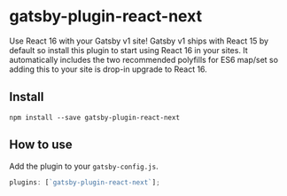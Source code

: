 # gatsby-plugin-react-next

Use React 16 with your Gatsby v1 site! Gatsby v1 ships with React 15 by default
so install this plugin to start using React 16 in your sites. It automatically
includes the two recommended polyfills for ES6 map/set so adding this to your
site is drop-in upgrade to React 16.

## Install

`npm install --save gatsby-plugin-react-next`

## How to use

Add the plugin to your `gatsby-config.js`.

```javascript
plugins: [`gatsby-plugin-react-next`];
```
